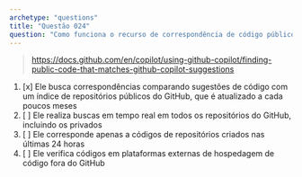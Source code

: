 ```yaml
---
archetype: "questions"
title: "Questão 024"
question: "Como funciona o recurso de correspondência de código público do GitHub Copilot?"
---
```


> https://docs.github.com/en/copilot/using-github-copilot/finding-public-code-that-matches-github-copilot-suggestions 
1. [x] Ele busca correspondências comparando sugestões de código com um índice de repositórios públicos do GitHub, que é atualizado a cada poucos meses
1. [ ] Ele realiza buscas em tempo real em todos os repositórios do GitHub, incluindo os privados
1. [ ] Ele corresponde apenas a códigos de repositórios criados nas últimas 24 horas
1. [ ] Ele verifica códigos em plataformas externas de hospedagem de código fora do GitHub
